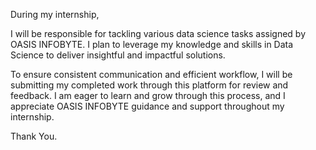 During my internship,

I will be responsible for tackling various data science tasks assigned by OASIS INFOBYTE. I plan to leverage my knowledge and skills in Data Science to deliver insightful and impactful solutions.

To ensure consistent communication and efficient workflow, I will be submitting my completed work through this platform for review and feedback. I am eager to learn and grow through this process, and I appreciate OASIS INFOBYTE guidance and support throughout my internship.

Thank You.
